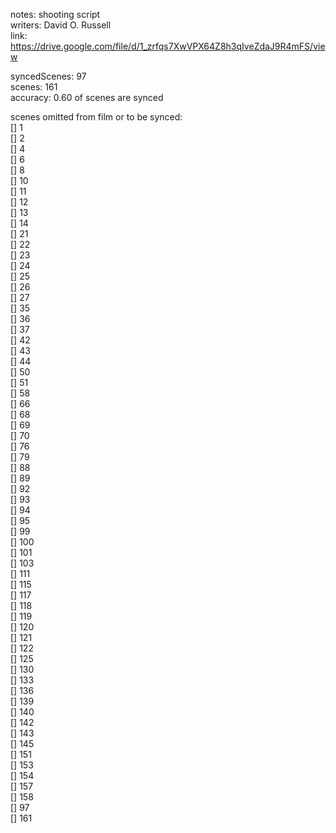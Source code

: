 notes: shooting script  
writers: David O. Russell  
link: https://drive.google.com/file/d/1_zrfqs7XwVPX64Z8h3qIveZdaJ9R4mFS/view  

syncedScenes: 97  
scenes: 161  
accuracy: 0.60 of scenes are synced  

scenes omitted from film or to be synced:  
[] 1  
[] 2  
[] 4  
[] 6  
[] 8  
[] 10  
[] 11  
[] 12  
[] 13  
[] 14  
[] 21  
[] 22  
[] 23  
[] 24  
[] 25  
[] 26  
[] 27  
[] 35  
[] 36  
[] 37  
[] 42  
[] 43  
[] 44  
[] 50  
[] 51  
[] 58  
[] 66  
[] 68  
[] 69  
[] 70  
[] 76  
[] 79  
[] 88  
[] 89  
[] 92  
[] 93  
[] 94  
[] 95  
[] 99  
[] 100  
[] 101  
[] 103  
[] 111  
[] 115  
[] 117  
[] 118  
[] 119  
[] 120  
[] 121  
[] 122  
[] 125  
[] 130  
[] 133  
[] 136  
[] 139  
[] 140  
[] 142  
[] 143  
[] 145  
[] 151  
[] 153  
[] 154  
[] 157  
[] 158  
[] 97  
[] 161  